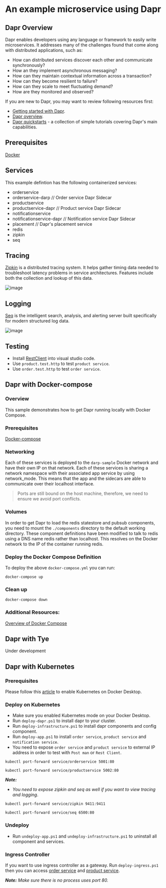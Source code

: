 # An example microservice using Dapr

## Dapr Overview
Dapr enables developers using any language or framework to easily write microservices. It addresses many of the challenges found that come along with distributed applications, such as:
- How can distributed services discover each other and communicate synchronously?
- How an they implement asynchronous messaging?
- How can they maintain contextual information across a transaction?
- How can they become resilient to failure?
- How can they scale to meet fluctuating demand?
- How are they monitored and observed?

If you are new to Dapr, you may want to review following resources first:
- [Getting started with Dapr](https://docs.dapr.io/getting-started/).
- [Dapr overview](https://docs.dapr.io/concepts/overview/).
- [Dapr quickstarts](https://github.com/dapr/quickstarts) - a collection of simple tutorials covering Dapr's main capabilities.

## Prerequisites
[Docker](https://www.docker.com/)

## Services
This example defintion has the following containerized services:
- orderservice
- orderservice-darp // Order service Dapr Sidecar
- productservice
- productservice-dapr // Product service Dapr Sidecar
- notificationservice
- notificationservice-dapr // Notification service Dapr Sidecar
- placement // Dapr's placement service
- redis
- zipkin 
- seq

## Tracing
[Zipkin](https://zipkin.io/) is a distributed tracing system. It helps gather timing data needed to troubleshoot latency problems in service architectures. Features include both the collection and lookup of this data.

![image](https://user-images.githubusercontent.com/26458668/114176036-da1c5000-9964-11eb-9992-5d9cdf7fceb0.png)

## Logging
[Seq](https://datalust.co/) is the intelligent search, analysis, and alerting server built specifically for modern structured log data.

![image](https://user-images.githubusercontent.com/26458668/114175999-d38dd880-9964-11eb-8081-190d817956c3.png)

## Testing
- Install [RestClient](https://marketplace.visualstudio.com/items?itemName=humao.rest-client) into visual studio code.
- Use `product.test.http` to test `product service`.
- Use `order.test.http` to test `order service`.

## Dapr with Docker-compose

### Overview
This sample demonstrates how to get Dapr running locally with Docker Compose. 

### Prerequisites
[Docker-compose](https://docs.docker.com/compose/install/)

### Networking
Each of these services is deployed to the `darp-sample` Docker network and have their own IP on that network. Each of these services is sharing a network namespace with their associated app service by using network_mode. This means that the app and the sidecars are able to communicate over their localhost interface.

> Ports are still bound on the host machine, therefore, we need to ensure we avoid port conflicts.

### Volumes
In order to get Dapr to load the redis statestore and pubsub components, you need to mount the `./components` directory to the default working directory. These component definitions have been modified to talk to redis using a DNS name redis rather than localhost. This resolves on the Docker network to the IP of the container running redis.

### Deploy the Docker Compose Definition
To deploy the above `docker-compose.yml` you can run:
```
docker-compose up
```

### Clean up
```
docker-compose down
```

### Additional Resources:
[Overview of Docker Compose](https://docs.docker.com/compose/)

## Dapr with Tye
Under development

## Dapr with Kubernetes

### Prerequisites
Please follow this [article](https://andrewlock.net/running-kubernetes-and-the-dashboard-with-docker-desktop/) to enable Kubernetes on Docker Desktop.

### Deploy on Kubernetes
- Make sure you enabled Kubernetes mode on your Docker Desktop.
- Run `deploy-dapr.ps1` to install dapr to your cluster.
- Run `deploy-infrastructure.ps1` to install dapr components and config component.
- Run `deploy-app.ps1` to install `order service`, `product service` and `notification service`.
- You need to expose `order service` and `product service` to external IP address in order to test with `Post man` or `Rest Client`.

```
kubectl port-forward service/orderservice 5001:80
```
```
kubectl port-forward service/productservice 5002:80
```

***Note:***
- *You need to expose zipkin and seq as well if you want to view tracing and logging*.
```
kubectl port-forward service/zipkin 9411:9411
```
```
kubectl port-forward service/seq 6500:80
```

### Undeploy
- Run `undeploy-app.ps1` and `undeploy-infrastructure.ps1` to uninstall all component and services.

### Ingress Controller
If you want to use ingress controller as a gateway. Run `deploy-ingress.ps1` then you can access [order service](http://kubernetes.docker.internal/order) and [product service](http://kubernetes.docker.internal/product).

***Note:*** *Make sure there is no process uses port 80.*
